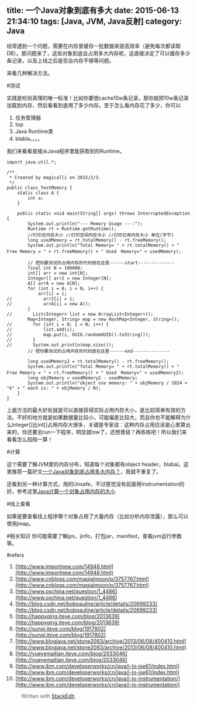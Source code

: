 title: 一个Java对象到底有多大
date: 2015-06-13 21:34:10
tags: [Java, JVM, Java反射]
category: Java
---

经常遇到一个问题，需要在内存里缓存一批数据来提高效率（避免每次都读取DB）。那问题来了，这些对象到底会占用多大内存呢，这直接决定了可以缓存多少条记录，以及上线之后是否会内存不够等问题。

来看几种解决方法。

<!-- more -->

#测试

实践是检验真理的唯一标准！比如你要想cache10w条记录，那你就把10w条记录加载到内存，然后看看到底用了多少内存。至于怎么看内存花了多少，你可以
1. 任务管理器
2. top
3. Java Runtime类
4. blabla。。。。

我们来看看直接从Java程序里能获取到的Runtime。

```
import java.util.*;

/**
 * Created by magicalli on 2015/2/3.
 */
public class TestMemory {
    static class A {
        int a;
    }

    public static void main(String[] args) throws InterruptedException {
        System.out.println("--- Memory Usage ---:");
        Runtime rt = Runtime.getRuntime();
        //打印总内存大小 //打印空闲内存大小 //打印已用内存大小 单位(字节)
        long usedMemory = rt.totalMemory() - rt.freeMemory();
        System.out.println("Total Memory= " + rt.totalMemory() + " Free Memory = " + rt.freeMemory() + " Used　Memory=" + usedMemory);

        // 把你要测试的占用内存的代码放在这里------start--------------
        final int N = 100000;
        int[] arr = new int[N];
        Integer[] arr2 = new Integer[N];
        A[] arrA = new A[N];
        for (int i = 0; i < N; i++) {
            arr[i] = i;
//            arr2[i] = i;
//            arrA[i] = new A();
        }
//        List<Integer> list = new ArrayList<Integer>();
        Map<Integer, String> map = new HashMap<Integer, String>();
//        for (int i = 0; i < N; i++) {
//            list.add(i);
//            map.put(i, UUID.randomUUID().toString());
//        }
//        System.out.println(map.size());
        // 把你要测试的占用内存的代码放在这里------end--------------

        long usedMemory2 = rt.totalMemory() - rt.freeMemory();
        System.out.println("Total Memory= " + rt.totalMemory() + " Free Memory = " + rt.freeMemory() + " Used　Memory=" + usedMemory2);
        long objMemory = usedMemory2 - usedMemory;
        System.out.println("object use memory: " + objMemory / 1024 + "k" + " each is: " + objMemory / N);
    }
}

```

上面方法的最大好处就是可以直接获得实际占用内存大小，是比较简单有效的方法。不好的地方就是如果数据量比较小，可能偏差比较大，而且你也不能解释为什么Integer[]比int[]占用内存大很多，关键是专家说：这种内存占用应该是心里算出来的，你还要去run一下程序，明显就low了，还想晋级？再练练吧！所以我们来看看怎么掐指一算！

#计算

这个需要了解JVM里的内存分布，知道每个对象都有object header，blabal。这里推荐一篇好文[一个Java对象到底占用多大内存？](http://www.cnblogs.com/magialmoon/p/3757767.html)，我就不重复了。

还看到另一种计算方式，用的Unsafe，不过感觉没有前面用Instrumentation的好。参考这里[Java计算一个对象占用内存的大小](http://blog.csdn.net/bobpauline/article/details/20699233)

#线上查看

如果是要查看线上程序哪个对象占用了大量内存（比如分析内存泄露），那么可以使用jmap。

#相关知识
你可能需要了解jps，jinfo，打包jar，manifest，查看jvm运行参数等。

#refers
1. [http://www.importnew.com/14948.html](http://www.importnew.com/14948.html)
2. [http://www.cnblogs.com/magialmoon/p/3757767.html](http://www.cnblogs.com/magialmoon/p/3757767.html)
3. [http://www.oschina.net/question/1_4486](http://www.oschina.net/question/1_4486)
4. [http://blog.csdn.net/bobpauline/article/details/20699233](http://blog.csdn.net/bobpauline/article/details/20699233)
5. [http://happyqing.iteye.com/blog/2013639](http://happyqing.iteye.com/blog/2013639)
6. [http://sunqi.iteye.com/blog/1917802](http://sunqi.iteye.com/blog/1917802)
7. [http://www.blogjava.net/stone2083/archive/2013/06/08/400410.html](http://www.blogjava.net/stone2083/archive/2013/06/08/400410.html)
8. [http://yueyemaitian.iteye.com/blog/2033046](http://yueyemaitian.iteye.com/blog/2033046)
9. [http://www.ibm.com/developerworks/cn/java/j-lo-jse61/index.html](http://www.ibm.com/developerworks/cn/java/j-lo-jse61/index.html)
10. [http://www.ibm.com/developerworks/cn/java/j-lo-instrumentation/](http://www.ibm.com/developerworks/cn/java/j-lo-instrumentation/)


> Written with [StackEdit](https://stackedit.io/).

